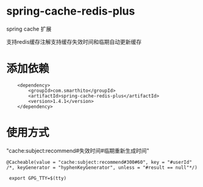 # spring-cache-redis-plus

spring cache 扩展

支持redis缓存注解支持缓存失效时间和临期自动更新缓存

# 添加依赖
```
    <dependency>
        <groupId>com.smarthito</groupId>
        <artifactId>spring-cache-redis-plus</artifactId>
        <version>1.4.1</version>
    </dependency>
```

# 使用方式

"cache:subject:recommend#失效时间#临期重新生成时间"

```
@Cacheable(value = "cache:subject:recommend#300#60", key = "#userId" /*, keyGenerator = "hyphenKeyGenerator", unless = "#result == null"*/)
```


```
 export GPG_TTY=$(tty)
```